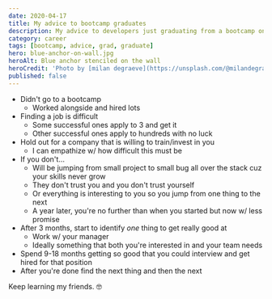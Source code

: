 ```yaml
---
date: 2020-04-17
title: My advice to bootcamp graduates
description: My advice to developers just graduating from a bootcamp on finding a good first job and successfully growing their career from the start
category: career
tags: [bootcamp, advice, grad, graduate]
hero: blue-anchor-on-wall.jpg
heroAlt: Blue anchor stenciled on the wall
heroCredit: 'Photo by [milan degraeve](https://unsplash.com/@milandegraeve)'
published: false
---
```


- Didn't go to a bootcamp
  - Worked alongside and hired lots
- Finding a job is difficult
  - Some successful ones apply to 3 and get it
  - Other successful ones apply to hundreds with no luck
- Hold out for a company that is willing to train/invest in you
  - I can empathize w/ how difficult this must be
- If you don't...
  - Will be jumping from small project to small bug all over the stack cuz your skills never grow
  - They don't trust you and you don't trust yourself
  - Or everything is interesting to you so you jump from one thing to the next
  - A year later, you're no further than when you started but now w/ less promise
- After 3 months, start to identify _one_ thing to get really good at
  - Work w/ your manager
  - Ideally something that both you're interested in and your team needs
- Spend 9-18 months getting so good that you could interview and get hired for that position
- After you're done find the next thing and then the next

Keep learning my friends. 🤓
